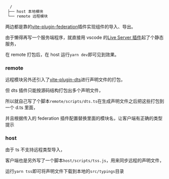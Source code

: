 ```sh
  /
 ├── host 本地模块
 └── remote 远程模块
```

两边都是靠的[vite-plugin-federation](https://github.com/originjs/vite-plugin-federation/blob/main/README-zh.md)插件实现组件的导入、导出。

由于懒得再写一个服务端程序，就直接用 vscode 的[Live Server 插件](https://marketplace.visualstudio.com/items?itemName=ritwickdey.LiveServer)起了个静态服务，

在 remote 打包后，在 host 运行`yarn dev`即可见到效果。

### remote

远程模块另外还引入了[vite-plugin-dts](https://github.com/qmhc/vite-plugin-dts/blob/main/README.zh-CN.md)进行声明文件的打包，

但 dts 插件只能按源码结构打包出多个声明文件，

所以就自己写了个脚本`remote/scripts/dts.ts`在生成声明文件之后把这些打包到一个 d.ts 里面，

并且根据传入的 federation 插件配置替换里面的模块名，让客户端有正确的类型提示

### host

由于 ts 不支持远程类型导入，

客户端也是另外写了一个脚本`host/scripts/tss.js`，用来同步远程的声明文件，

运行`yarn tss`即可将声明文件下载到本地的`src/typings`目录
